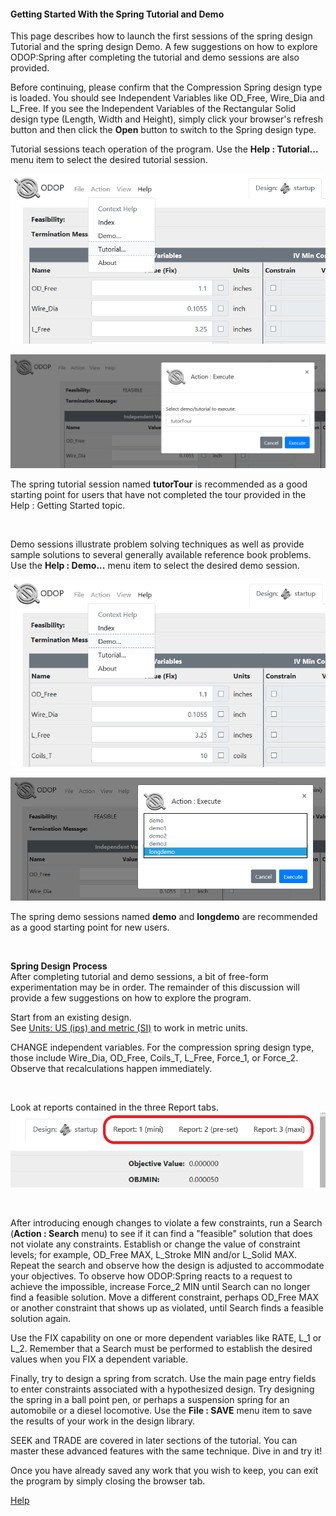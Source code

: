 #### Getting Started With the Spring Tutorial and Demo

This page describes how to launch the first sessions of the spring design 
Tutorial and the spring design Demo.
A few suggestions on how to explore ODOP:Spring after completing the
tutorial and demo sessions are also provided.   

Before continuing, please confirm that the Compression Spring design type is loaded.
You should see Independent Variables like OD\_Free, Wire\_Dia and L\_Free.
If you see the Independent Variables of the Rectangular Solid design type 
(Length, Width and Height),
simply click your browser's refresh button and then click the **Open** button to 
switch to the Spring design type.

Tutorial sessions teach operation of the program.
Use the <b>Help : Tutorial...</b> menu item to select the desired tutorial session.   

![Help Tutorial](./png/HelpTutorial.png "Help Tutorial")   
   

![Select Spring Tutorial](./png/SelectSpringTutor.png "[Select Spring Tutorial")   
   
The spring tutorial session named **tutorTour** is recommended as a good starting point
for users that have not completed the tour provided in the Help : Getting Started topic.   

&nbsp;

Demo sessions illustrate problem solving techniques as well as provide
sample solutions to several generally available reference book problems.
Use the <b>Help : Demo...</b> menu item to select the desired demo session.   

![Help Demo](./png/HelpDemo.png "Help Demo")   
   

![Select Spring Demo](./png/SelectSpringDemo.png "[Select Spring Demo")   
   
The spring demo sessions named **demo** and **longdemo** are recommended as a good
starting point for new users.   

&nbsp;

**Spring Design Process**   
After completing tutorial and demo sessions,
a bit of free-form experimentation may be in order.
The remainder of this discussion will provide a few 
suggestions on how to explore the program.

Start from an existing design.   
See [Units: US (ips) and metric (SI)](SpringDesign/unitsUSmetric) to
work in metric units. 

CHANGE independent variables.
For the compression spring design type, those include
  Wire\_Dia, OD\_Free, Coils\_T, L\_Free, Force\_1, or Force\_2.
 Observe that recalculations happen immediately.
 
&nbsp;

 Look at reports contained in the three Report tabs.   
 ![Spring Report Tabs](./png/SpringReportTabs.png "Spring Report Tabs")   
 
&nbsp;

 After introducing enough changes to violate a few constraints,
 run a Search (**Action : Search** menu) to see if it can find a "feasible" 
 solution that  does not violate any constraints. 
 Establish or change the value of constraint levels; 
 for example,  OD\_Free MAX, L\_Stroke MIN and/or L\_Solid MAX. 
 Repeat the  search and observe how the design is adjusted to accommodate 
 your objectives. 
 To observe how ODOP:Spring reacts to a request to achieve the impossible, 
 increase Force\_2 MIN until Search can no longer find a feasible solution. 
 Move a different constraint, perhaps OD\_Free MAX or another
 constraint that shows up as violated, until Search finds a feasible
 solution again.
 
 Use the FIX capability on one or more dependent variables like 
 RATE, L\_1 or L\_2. 
 Remember that a Search must be performed to establish the desired
 values when you FIX a dependent variable.

 Finally, try to design a spring from scratch. 
 Use the main page entry fields to enter constraints
 associated with a hypothesized design. 
 Try designing the spring in a ball  point pen, 
 or perhaps a suspension spring for an automobile or a diesel locomotive. 
 Use the **File : SAVE** menu item to save the results of your work in 
 the design library.
 
 SEEK and TRADE are covered in later sections of the tutorial.
 You can master these advanced features with the same technique. 
 Dive in and try it! 
 
 Once you have already saved any work that you wish to keep, 
 you can exit the program by simply closing the browser tab.

 
[Help](./)

 